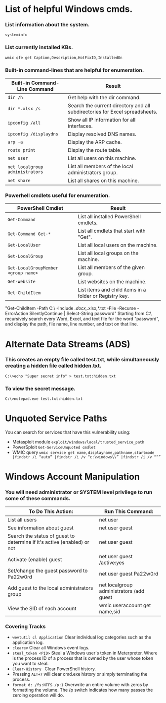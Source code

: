 # List of helpful Windows cmds.

### List information about the system.
```
systeminfo
```

### List currently installed KBs.
```
wmic qfe get Caption,Description,HotFixID,InstalledOn
```

### Built-in command-lines that are helpful for enumeration.
| Built-in Command-Line Command | Result |
|-------------------------------|--------|
| ```dir /h``` | Get help with the dir command. |
| ```dir *.xlsx /s``` | Search the current directory and all subdirectories for Excel spreadsheets. |
| ```ipconfig /all``` | Show all IP information for all interfaces. |
| ```ipconfig /displaydns``` | Display resolved DNS names. |
| ```arp -a``` | Display the ARP cache. |
| ```route print``` | Display the route table. |
| ```net user``` | List all users on this machine. |
| ```net localgroup administrators``` | List all members of the local administrators group. |
| ```net share``` | List all shares on this machine. |

### Powerhell cmdlets useful for enumeration.
| PowerShell Cmdlet | Result |
|-------------------|--------|
| ```Get-Command``` | List all installed PowerShell cmdlets. |
| ```Get-Command Get-*``` | List all cmdlets that start with "Get". |
| ```Get-LocalUser``` | List all local users on the machine. |
| ```Get-LocalGroup``` | List all local groups on the machine. |
| ```Get-LocalGroupMember <group name>``` | List all members of the given group. |
| ```Get-Website``` | List websites on the machine. |
| ```Get-ChildItem``` | List items and child items in a folder or Registry key. |

"Get-ChildItem -Path C:\ -Include *.docx,*.xlsx,*.txt -File -Recurse -ErrorAction SilentlyContinue | Select-String password" Starting from C:\ recursively search every Word, Excel, and text file for the word "password", and display the path, file name, line number, and text on that line.

# Alternate Data Streams (ADS)

### This creates an empty file called test.txt, while simultaneously creating a hidden file called hidden.txt. 
```C:\>echo "Super secret info" > test.txt:hidden.txt```

### To view the secret message.
```C:\>notepad.exe test.txt:hidden.txt```

# Unquoted Service Paths

You can search for services that have this vulnerability using:

* Metasploit module ```exploit/windows/local/trusted_service_path```
* PowerSploit ```Get-ServiceUnquoted cmdlet```
* WMIC query ```wmic service get name,displayname,pathname,startmode |findstr /i “auto” |findstr /i /v “c:\windows\\” |findstr /i /v “””```

# Windows Account Manipulation
### You will need administrator or SYSTEM level privilege to run some of these commands.
| To Do This Action: | Run This Command: |
|--------------------|-------------------|
| List all users | net user |
| See information about guest | net user guest |
| Search the status of guest to determine if it's active (enabled) or not | net user guest | findstr /C:"active" |
| Activate (enable) guest | net user guest /active:yes |
| Set/change the guest password to Pa22w0rd | net user guest Pa22w0rd |
| Add guest to the local administrators group | net localgroup administrators /add guest |
| View the SID of each account | wmic useraccount get name,sid |

### Covering Tracks
* ```wevtutil cl Application``` Clear individual log categories such as the application log.
* ```clearev``` Clear all Windows event logs.
* ```steal_token <PID>``` Steal a Windows user's token in Meterpreter. Where <PID> is the process ID of a process that is owned by the user whose token you want to steal.
* ```Clear-History ``` Clear PowerShell history.
* Pressing ```ALT+7``` will clear cmd.exe history or simply terminating the process.
* ```format d: /fs:NTFS /p:1``` Overwrite an entire volume with zeros by formatting the volume.  The /p switch indicates how many passes the zeroing operation will do.
